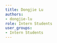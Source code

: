 ```yaml
---
title: Dongjie Lu
authors:
- dongjie-lu
role: Intern Students
user_groups:
- Intern Students
---
```

